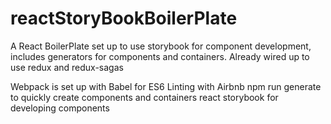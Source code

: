# reactStoryBookBoilerPlate
A React BoilerPlate set up to use storybook for component development, includes generators for components and containers. Already wired up to use redux and redux-sagas

Webpack is set up with Babel for ES6
Linting with Airbnb
npm run generate to quickly create components and containers
react storybook for developing components
